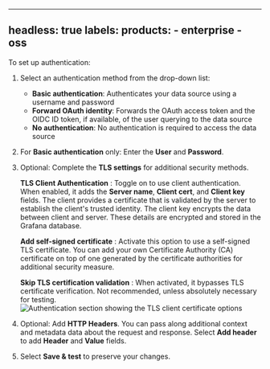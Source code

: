 -----

## headless: true labels: products: - enterprise - oss

<!-- Authentication procedure from shared file -->

To set up authentication:

1. Select an authentication method from the drop-down list:
   
   - **Basic authentication**: Authenticates your data source using a username and password
   - **Forward OAuth identity**: Forwards the OAuth access token and the OIDC ID token, if available, of the user querying to the data source
   - **No authentication**: No authentication is required to access the data source

2. For **Basic authentication** only: Enter the **User** and **Password**.

3. Optional: Complete the **TLS settings** for additional security methods.
   
   **TLS Client Authentication**
   : Toggle on to use client authentication. When enabled, it adds the **Server name**, **Client cert**, and **Client key** fields. The client provides a certificate that is validated by the server to establish the client's trusted identity. The client key encrypts the data between client and server. These details are encrypted and stored in the Grafana database.
   
   **Add self-signed certificate**
   : Activate this option to use a self-signed TLS certificate. You can add your own Certificate Authority (CA) certificate on top of one generated by the certificate authorities for additional security measure.
   
   **Skip TLS certification validation**
   : When activated, it bypasses TLS certificate verification. Not recommended, unless absolutely necessary for testing.
   ![Authentication section showing the TLS client certificate options](/media/docs/grafana/data-sources/tempo/tempo-data-source-authentication.png)

4. Optional: Add **HTTP Headers**. You can pass along additional context and metadata data about the request and response. Select **Add header** to add **Header** and **Value** fields.

5. Select **Save & test** to preserve your changes.
